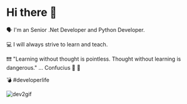 # Hi there 👋

🗣  I'm an Senior .Net Developer and Python Developer.

💻 I will always strive to learn and teach.

❗❗❗ "Learning without thought is pointless. Thought without learning is dangerous." ... Confucius 🤔 🤔

💣 #developerlife

![dev2gif](https://user-images.githubusercontent.com/23518882/156795873-13f0dd76-8d8e-4e62-ac94-593e8c1f05f3.gif)
